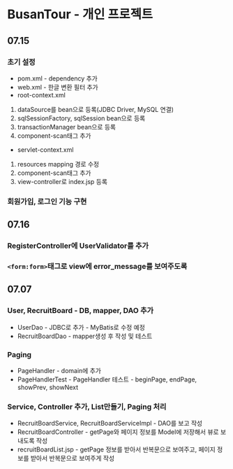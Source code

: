 # BusanTour - 개인 프로젝트
## 07.15
### 초기 설정
- pom.xml - dependency 추가
- web.xml - 한글 변환 필터 추가
- root-context.xml 
1. dataSource를 bean으로 등록(JDBC Driver, MySQL 연결)
2. sqlSessionFactory, sqlSession bean으로 등록
3. transactionManager bean으로 등록
4. component-scan태그 추가
- servlet-context.xml
1. resources mapping 경로 수정
2. component-scan태그 추가
3. view-controller로 index.jsp 등록

### 회원가입, 로그인 기능 구현

## 07.16
### RegisterController에 UserValidator를 추가
### ```<form:form>```태그로 view에 error_message를 보여주도록

## 07.07
### User, RecruitBoard - DB, mapper, DAO 추가
- UserDao - JDBC로 추가 - MyBatis로 수정 예정
- RecruitBoardDao - mapper생성 후 작성 및 테스트
### Paging 
- PageHandler - domain에 추가
- PageHandlerTest - PageHandler 테스트 - beginPage, endPage, showPrev, showNext
### Service, Controller 추가, List만들기, Paging 처리
- RecruitBoardService, RecruitBoardServiceImpl - DAO를 보고 작성
- RecruitBoardController - getPage와 페이지 정보를 Model에 저장해서 뷰로 보내도록 작성
- recruitBoardList.jsp - getPage 정보를 받아서 반복문으로 보여주고, 페이지 정보를 받아서 반복문으로 보여주게 작성